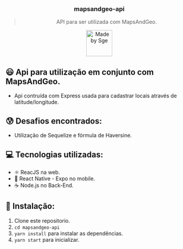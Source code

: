 <h3 align="center">
  mapsandgeo-api
</h3>

<blockquote align="center">API para ser utilizada com MapsAndGeo.</blockquote>

<p align="center">
  <a href="http://sgeinformatica.com.br/">
    <img alt="Made by Sge" src="https://i.imgur.com/Dm7Xym9.png" width="70" heigth="20">
  </a>
</p>

## :smiley: Api para utilização em conjunto com MapsAndGeo.

- Api contruída com Express usada para cadastrar locais através de latitude/longitude.

## :cold_sweat: Desafios encontrados:

- Utilização de Sequelize e fórmula de Haversine.

## :computer: Tecnologias utilizadas:

- ⚛️ ReacJS na web.
- :iphone: React Native - Expo no mobile.
- ☕️ Node.js no Back-End.

## :dvd: Instalação:

1. Clone este repositorio.
2. `cd mapsandgeo-api`<br />
3. `yarn install` para instalar as dependências.<br />
4. `yarn start` para inicializar.<br />
